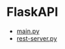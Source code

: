 # FlaskAPI

* [main.py](https://repl.it/talk/learn/How-to-make-Rest-Api-in-Python/9038)
* [rest-server.py](https://blog.miguelgrinberg.com/post/designing-a-restful-api-with-python-and-flask)
